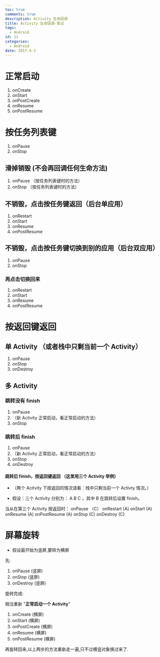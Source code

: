 ```yaml
---
toc: true
comments: true
description: Activity 生命回调
title: Activity 生命回调-笔记
tags:
  - Android
id: 11
categories:
  - Android
date: 2017-4-3
---
```


# 正常启动
1. onCreate
2. onStart
3. onPostCreate
4. onResume
5. onPostResume


<!-- more -->

# 按任务列表键
1. onPause
2. onStop 
## 滑掉销毁 (不会再回调任何生命方法)
1. onPause （按任务列表键时的方法）
2. onStop （按任务列表键时的方法）
## 不销毁，点击按任务键返回（后台单应用）
1. onRestart
2. onStart
3. onResume
4. onPostResume
## 不销毁，点击按任务键切换到别的应用（后台双应用）
1. onPause
2. onStop 
### 再点击切换回来
1. onRestart
2. onStart
3. onResume
4. onPostResume

# 按返回键返回
## 单 Activity （或者栈中只剩当前一个 Activity）
1. onPause
2. onStop
3. onDestroy

## 多 Activity
### 跳转没有 finish
1. onPause
2. （新 Activity 正常启动，看正常启动的方法） 
3. onStop
### 跳转后 finish
1. onPause
2. （新 Activity 正常启动，看正常启动的方法） 
3. onStop
4. onDestroy
#### 跳转后 finish，按返回键返回 （这里用三个 Activity 举例）
- （两个 Acitvity 下按返回的情况请看：栈中只剩当前一个 Activty 情况。）

- 假设：三个 Activity 分别为： A B C ，其中 B 在跳转后设置 finish。

当从在第三个 Activity 按返回时：
onPause （C）
onRestart (A)
onStart (A)
onResume (A)
onPostResume (A)
onStop (C)
onDestroy (C)

# 屏幕旋转

- 假设最开始为竖屏,要转为横屏

先:

1. onPause (竖屏)
2. onStop (竖屏)
3. onDestroy (竖屏)

旋转完成:

相当重新 "**正常启动一个 Activity**" 


1. onCreate (横屏)
2. onStart (横屏)
3. onPostCreate (横屏)
4. onResume (横屏)
5. onPostResume (横屏)

再旋转回来,以上两步的方法重新走一遍,只不过横竖对象换过来了.
